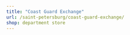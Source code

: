 ```yaml
---
title: "Coast Guard Exchange"
url: /saint-petersburg/coast-guard-exchange/
shop: department store
---
```

